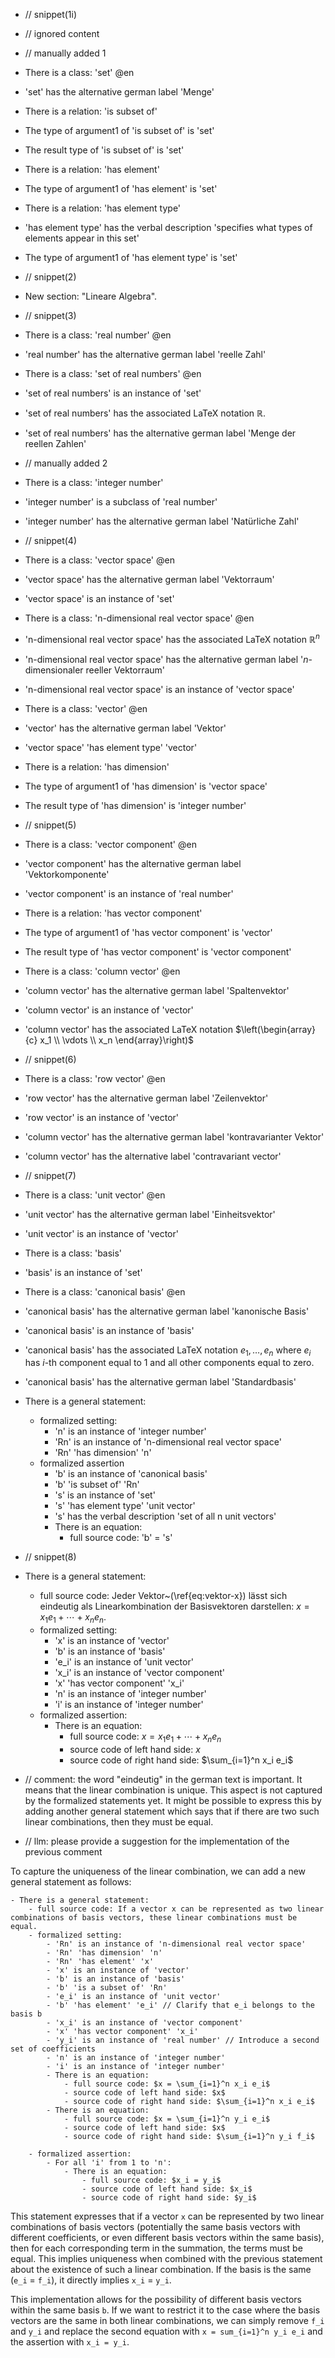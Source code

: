 
- // snippet(1i)
- // ignored content

- // manually added 1
- There is a class: 'set' @en
- 'set' has the alternative german label 'Menge'
- There is a relation: 'is subset of'
- The type of argument1 of 'is subset of' is 'set'
- The result type of 'is subset of' is 'set'
- There is a relation: 'has element'
- The type of argument1 of 'has element' is 'set'
- There is a relation: 'has element type'
- 'has element type' has the verbal description 'specifies what types of elements appear in this set'
- The type of argument1 of 'has element type' is 'set'

- // snippet(2)
- New section: "Lineare Algebra".

- // snippet(3)
- There is a class: 'real number' @en
- 'real number' has the alternative german label 'reelle Zahl'
- There is a class: 'set of real numbers' @en
- 'set of real numbers' is an instance of 'set'
- 'set of real numbers' has the associated LaTeX notation $\mathbb{R}$.
- 'set of real numbers' has the alternative german label 'Menge der reellen Zahlen'

- // manually added 2
- There is a class: 'integer number'
- 'integer number' is a subclass of 'real number'
- 'integer number' has the alternative german label 'Natürliche Zahl'

- // snippet(4)
- There is a class: 'vector space' @en
- 'vector space' has the alternative german label 'Vektorraum'
- 'vector space' is an instance of 'set'
- There is a class: 'n-dimensional real vector space' @en
- 'n-dimensional real vector space' has the associated LaTeX notation $\mathbb{R}^n$
- 'n-dimensional real vector space' has the alternative german label '$n$-dimensionaler reeller Vektorraum'
- 'n-dimensional real vector space' is an instance of 'vector space'
- There is a class: 'vector' @en
- 'vector' has the alternative german label 'Vektor'
- 'vector space' 'has element type' 'vector'
- There is a relation: 'has dimension'
- The type of argument1 of 'has dimension' is 'vector space'
- The result type of 'has dimension' is 'integer number'

- // snippet(5)
- There is a class: 'vector component' @en
- 'vector component' has the alternative german label 'Vektorkomponente'
- 'vector component' is an instance of 'real number'
- There is a relation: 'has vector component'
- The type of argument1 of 'has vector component' is 'vector'
- The result type of 'has vector component' is 'vector component'
- There is a class: 'column vector' @en
- 'column vector' has the alternative german label 'Spaltenvektor'
- 'column vector' is an instance of 'vector'
- 'column vector' has the associated LaTeX notation $\left(\begin{array}{c} x_1 \\ \vdots \\ x_n \end{array}\right)$

- // snippet(6)
- There is a class: 'row vector' @en
- 'row vector' has the alternative german label 'Zeilenvektor'
- 'row vector' is an instance of 'vector'
- 'column vector' has the alternative german label 'kontravarianter Vektor'
- 'column vector' has the alternative label 'contravariant vector'

- // snippet(7)
- There is a class: 'unit vector' @en
- 'unit vector' has the alternative german label 'Einheitsvektor'
- 'unit vector' is an instance of 'vector'
- There is a class: 'basis'
- 'basis' is an instance of 'set'
- There is a class: 'canonical basis' @en
- 'canonical basis' has the alternative german label 'kanonische Basis'
- 'canonical basis' is an instance of 'basis'
- 'canonical basis' has the associated LaTeX notation $e_1, \dots, e_n$ where $e_i$ has $i$-th component equal to 1 and all other components equal to zero.
- 'canonical basis' has the alternative german label 'Standardbasis'
- There is a general statement:
    - formalized setting:
        - 'n' is an instance of 'integer number'
        - 'Rn' is an instance of 'n-dimensional real vector space'
        - 'Rn' 'has dimension' 'n'
    - formalized assertion
        - 'b' is an instance of 'canonical basis'
        - 'b' 'is subset of' 'Rn'
        - 's' is an instance of 'set'
        - 's' 'has element type' 'unit vector'
        - 's' has the verbal description 'set of all n unit vectors'
        - There is an equation:
            - full source code: 'b' = 's'

- // snippet(8)
- There is a general statement:
    - full source code: Jeder Vektor~(\ref{eq:vektor-x}) lässt sich eindeutig als Linearkombination der Basisvektoren darstellen: $x=x_{1}e_{1}+\cdots+x_{n}e_{n}$.
    - formalized setting:
        - 'x' is an instance of 'vector'
        - 'b' is an instance of 'basis'
        - 'e_i' is an instance of 'unit vector'
        - 'x_i' is an instance of 'vector component'
        - 'x' 'has vector component' 'x_i'
        - 'n' is an instance of 'integer number'
        - 'i' is an instance of 'integer number'
    - formalized assertion:
        - There is an equation:
            - full source code: $x=x_{1}e_{1}+\cdots+x_{n}e_{n}$
            - source code of left hand side: $x$
            - source code of right hand side: $\sum_{i=1}^n x_i e_i$
- // comment: the word "eindeutig" in the german text is important. It means that the linear combination is unique. This aspect is not captured by the formalized statements yet. It might be possible to express this by adding another general statement which says that if there are two such linear combinations, then they must be equal.

- // llm: please provide a suggestion for the implementation of the previous comment




To capture the uniqueness of the linear combination, we can add a new general statement as follows:

```
- There is a general statement:
    - full source code: If a vector x can be represented as two linear combinations of basis vectors, these linear combinations must be equal.
    - formalized setting:
        - 'Rn' is an instance of 'n-dimensional real vector space'
        - 'Rn' 'has dimension' 'n'
        - 'Rn' 'has element' 'x'
        - 'x' is an instance of 'vector'
        - 'b' is an instance of 'basis'
        - 'b' 'is a subset of' 'Rn'
        - 'e_i' is an instance of 'unit vector'
        - 'b' 'has element' 'e_i' // Clarify that e_i belongs to the basis b
        - 'x_i' is an instance of 'vector component'
        - 'x' 'has vector component' 'x_i'
        - 'y_i' is an instance of 'real number' // Introduce a second set of coefficients
        - 'n' is an instance of 'integer number'
        - 'i' is an instance of 'integer number'
        - There is an equation:
            - full source code: $x = \sum_{i=1}^n x_i e_i$
            - source code of left hand side: $x$
            - source code of right hand side: $\sum_{i=1}^n x_i e_i$
        - There is an equation:
            - full source code: $x = \sum_{i=1}^n y_i e_i$
            - source code of left hand side: $x$
            - source code of right hand side: $\sum_{i=1}^n y_i f_i$

    - formalized assertion:
        - For all 'i' from 1 to 'n':
            - There is an equation:
                - full source code: $x_i = y_i$
                - source code of left hand side: $x_i$
                - source code of right hand side: $y_i$
```

This statement expresses that if a vector `x` can be represented by two linear combinations of basis vectors (potentially the same basis vectors with different coefficients, or even different basis vectors within the same basis), then for each corresponding term in the summation, the terms must be equal.  This implies uniqueness when combined with the previous statement about the existence of such a linear combination.  If the basis is the same (`e_i` = `f_i`), it directly implies `x_i` = `y_i`.


This implementation allows for the possibility of different basis vectors within the same basis `b`.  If we want to restrict it to the case where the basis vectors are the same in both linear combinations, we can simply remove `f_i` and `y_i` and replace the second equation with  `x = sum_{i=1}^n y_i e_i` and the assertion with `x_i = y_i`.
